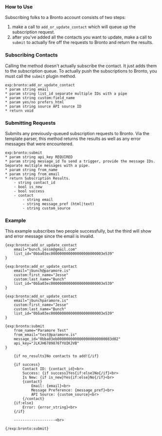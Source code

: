 ### How to Use

Subscribing folks to a Bronto account consists of two steps:

1. make a call to `add_or_update_contact` which will queue up the subscription request. 
2. after you've added all the contacts you want to update, make a call to `submit` to actually fire off the requests to Bronto and return the results.

### Subscribing Contacts
Calling the method doesn't actually subscribe the contact. It just adds them to the subscription queue.
To actually push the subscriptions to Bronto, you must call the `submit` plugin method.

	exp:bronto:add_or_update_contact
	* param string email
	* param string list_id separate multiple IDs with a pipe
	* param string custom:field_name 
	* param yes/no prefers_html 
	* param string source API source ID
	* return void

### Submitting Requests
Submits any previously-queued subscription requests to Bronto. Via the template parser, this method returns the
results as well as any error messages that were encountered.

	exp:bronto:submit
	* param string api_key REQUIRED 
	* param string message_id To send a trigger, provide the message IDs. Separate multiple messages with a pipe.
	* param string from_name
	* param string from_email
	* return Subscription Results.
		- string contact_id
		- bool is_new
		- bool success
		- contact
			- string email
			- string message_pref (html|text)
			- string custom_source

### Example
This example subscribes two people successfully, but the third will show
and error message since the email is invalid.

	{exp:bronto:add_or_update_contact
		email="bunch.jesse@gmail.com"
		list_id="0bba03ec000000000000000000000003e539"
	}

	{exp:bronto:add_or_update_contact
		email="jbunch@paramore.is"
		custom:first_name="Jesse"
		custom:last_name="Bunch"
		list_id="0bba03ec000000000000000000000003e539"
	}

	{exp:bronto:add_or_update_contact
		email="jbunchparamore.is"
		custom:first_name="Jesse"
		custom:last_name="Bunch"
		list_id="0bba03ec000000000000000000000003e539"
	}

	{exp:bronto:submit
		from_name="Paramore Test"
		from_email="test@paramore.is"
		message_id="0bba03eb0000000000000000000000083d02"
		api_key="JLKJH6789876TYUIKJVB"
	}

		{if no_results}No contacts to add!{/if}
	
		{if success}
			Contact ID: {contact_id}<br>
			Success: {if success}Yes{if:else}No{/if}<br>
			Is New: {if is_new}Yes{if:else}No{/if}<br>
			{contact}
				Email: {email}<br>
				Message Preference: {message_pref}<br>
				API Source: {custom_source}<br>
			{/contact}
		{if:else}
			Error: {error_string}<br>
		{/if}

		-------------------<br>

	{/exp:bronto:submit}